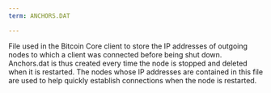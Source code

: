 ```yaml
---
term: ANCHORS.DAT

---
```

File used in the Bitcoin Core client to store the IP addresses of outgoing nodes to which a client was connected before being shut down. Anchors.dat is thus created every time the node is stopped and deleted when it is restarted. The nodes whose IP addresses are contained in this file are used to help quickly establish connections when the node is restarted.
